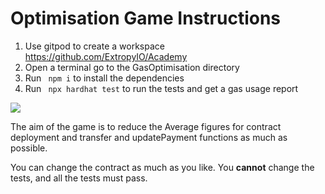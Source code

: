 # Optimisation Game Instructions


1. Use gitpod to create a workspace
https://github.com/ExtropyIO/Academy
2. Open a terminal go to the GasOptimisation directory
3. Run ``` npm i``` to install the dependencies
4. Run ``` npx hardhat test``` to run the tests and get a gas usage report

![](https://i.imgur.com/sXcfvEj.png)

The aim of the game is to reduce the Average figures for contract deployment and transfer and updatePayment functions as much as possible.

You can change the contract as much as you like.
You **cannot** change the tests, and all the tests must pass. 